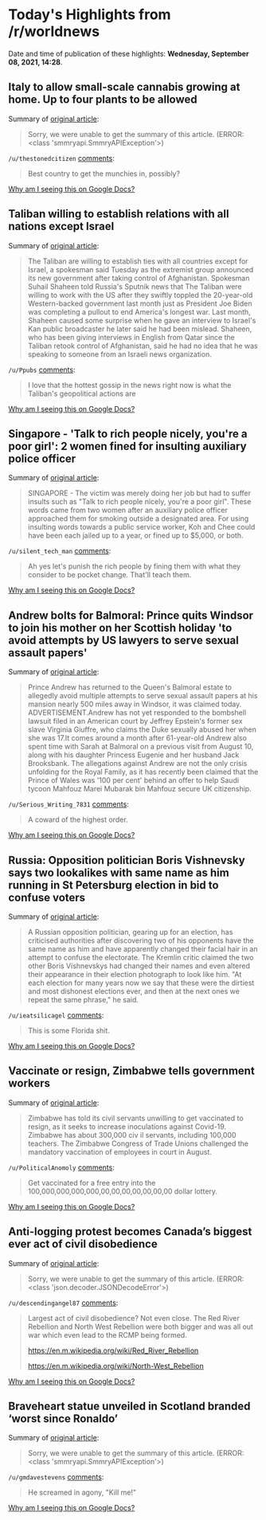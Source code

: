 # Today's Highlights from /r/worldnews

Date and time of publication of these highlights: **Wednesday, September 08, 2021, 14:28**.

## Italy to allow small-scale cannabis growing at home. Up to four plants to be allowed

Summary of [original article](https://www.ansa.it/english/news/2021/09/08/italy-to-allow-small-scale-cannabis-growing-at-home_824cda06-7f4a-4738-970d-5cbdce661cce.html):

> Sorry, we were unable to get the summary of this article. (ERROR: <class 'smmryapi.SmmryAPIException'>)

`/u/thestonedcitizen` [comments](https://www.reddit.com/r/worldnews/comments/pkeh21/italy_to_allow_smallscale_cannabis_growing_at/):

> Best country to get the munchies in, possibly?

[Why am I seeing this on Google Docs?](https://docs.google.com/document/d/1Dc6We63vOXIZsc0op-Bt4abqkYjXzOigalQqFxmvvbM/edit?usp=sharing)

## Taliban willing to establish relations with all nations except Israel

Summary of [original article](https://www.timesofisrael.com/taliban-willing-to-establish-relations-with-all-nations-except-israel/):

> The Taliban are willing to establish ties with all countries except for Israel, a spokesman said Tuesday as the extremist group announced its new government after taking control of Afghanistan. Spokesman Suhail Shaheen told Russia's Sputnik news that The Taliban were willing to work with the US after they swiftly toppled the 20-year-old Western-backed government last month just as President Joe Biden was completing a pullout to end America's longest war. Last month, Shaheen caused some surprise when he gave an interview to Israel's Kan public broadcaster he later said he had been mislead. Shaheen, who has been giving interviews in English from Qatar since the Taliban retook control of Afghanistan, said he had no idea that he was speaking to someone from an Israeli news organization.

`/u/Ppubs` [comments](https://www.reddit.com/r/worldnews/comments/pk7dqu/taliban_willing_to_establish_relations_with_all/):

> I love that the hottest gossip in the news right now is what the Taliban's geopolitical actions are

[Why am I seeing this on Google Docs?](https://docs.google.com/document/d/1Dc6We63vOXIZsc0op-Bt4abqkYjXzOigalQqFxmvvbM/edit?usp=sharing)

## Singapore - 'Talk to rich people nicely, you're a poor girl': 2 women fined for insulting auxiliary police officer

Summary of [original article](https://www.asiaone.com/singapore/talk-rich-people-nicely-youre-poor-girl-2-women-fined-insulting-auxiliary-police-officer):

> SINGAPORE - The victim was merely doing her job but had to suffer insults such as "Talk to rich people nicely, you're a poor girl". These words came from two women after an auxiliary police officer approached them for smoking outside a designated area. For using insulting words towards a public service worker, Koh and Chee could have been each jailed up to a year, or fined up to $5,000, or both.

`/u/silent_tech_man` [comments](https://www.reddit.com/r/worldnews/comments/pka210/singapore_talk_to_rich_people_nicely_youre_a_poor/):

> Ah yes let's punish the rich people by fining them with what they consider to be pocket change. That'll teach them.

[Why am I seeing this on Google Docs?](https://docs.google.com/document/d/1Dc6We63vOXIZsc0op-Bt4abqkYjXzOigalQqFxmvvbM/edit?usp=sharing)

## Andrew bolts for Balmoral: Prince quits Windsor to join his mother on her Scottish holiday 'to avoid attempts by US lawyers to serve sexual assault papers'

Summary of [original article](https://www.dailymail.co.uk/news/article-9967863/amp/Andrew-bolts-Balmoral-Prince-quits-Windsor-join-mother-Scottish-holiday.html):

> Prince Andrew has returned to the Queen's Balmoral estate to allegedly avoid multiple attempts to serve sexual assault papers at his mansion nearly 500 miles away in Windsor, it was claimed today. ADVERTISEMENT.Andrew has not yet responded to the bombshell lawsuit filed in an American court by Jeffrey Epstein's former sex slave Virginia Giuffre, who claims the Duke sexually abused her when she was 17.It comes around a month after 61-year-old Andrew also spent time with Sarah at Balmoral on a previous visit from August 10, along with his daughter Princess Eugenie and her husband Jack Brooksbank. The allegations against Andrew are not the only crisis unfolding for the Royal Family, as it has recently been claimed that the Prince of Wales was '100 per cent' behind an offer to help Saudi tycoon Mahfouz Marei Mubarak bin Mahfouz secure UK citizenship.

`/u/Serious_Writing_7831` [comments](https://www.reddit.com/r/worldnews/comments/pk6qgf/andrew_bolts_for_balmoral_prince_quits_windsor_to/):

> A coward of the highest order.

[Why am I seeing this on Google Docs?](https://docs.google.com/document/d/1Dc6We63vOXIZsc0op-Bt4abqkYjXzOigalQqFxmvvbM/edit?usp=sharing)

## Russia: Opposition politician Boris Vishnevsky says two lookalikes with same name as him running in St Petersburg election in bid to confuse voters

Summary of [original article](https://news.sky.com/story/russia-opposition-politician-boris-vishnevsky-says-two-lookalikes-with-same-name-as-him-running-in-st-petersburg-election-in-bid-to-confuse-voters-12402116):

> A Russian opposition politician, gearing up for an election, has criticised authorities after discovering two of his opponents have the same name as him and have apparently changed their facial hair in an attempt to confuse the electorate. The Kremlin critic claimed the two other Boris Vishnevskys had changed their names and even altered their appearance in their election photograph to look like him. "At each election for many years now we say that these were the dirtiest and most dishonest elections ever, and then at the next ones we repeat the same phrase," he said.

`/u/ieatsilicagel` [comments](https://www.reddit.com/r/worldnews/comments/pka02u/russia_opposition_politician_boris_vishnevsky/):

> This is some Florida shit.

[Why am I seeing this on Google Docs?](https://docs.google.com/document/d/1Dc6We63vOXIZsc0op-Bt4abqkYjXzOigalQqFxmvvbM/edit?usp=sharing)

## Vaccinate or resign, Zimbabwe tells government workers

Summary of [original article](https://www.africanews.com/2021/09/08/vaccinate-or-resign-zimbabwe-tells-government-workers/):

> Zimbabwe has told its civil servants unwilling to get vaccinated to resign, as it seeks to increase inoculations against Covid-19. Zimbabwe has about 300,000 civ il servants, including 100,000 teachers. The Zimbabwe Congress of Trade Unions challenged the mandatory vaccination of employees in court in August.

`/u/PoliticalAnomoly` [comments](https://www.reddit.com/r/worldnews/comments/pk8220/vaccinate_or_resign_zimbabwe_tells_government/):

> Get vaccinated for a free entry into the 100,000,000,000,000,00,00,00,00,00,00,00 dollar lottery.

[Why am I seeing this on Google Docs?](https://docs.google.com/document/d/1Dc6We63vOXIZsc0op-Bt4abqkYjXzOigalQqFxmvvbM/edit?usp=sharing)

## Anti-logging protest becomes Canada’s biggest ever act of civil disobedience

Summary of [original article](https://www.theguardian.com/environment/2021/sep/08/canada-logging-protest-vancouver-island):

> Sorry, we were unable to get the summary of this article. (ERROR: <class 'json.decoder.JSONDecodeError'>)

`/u/descendingangel87` [comments](https://www.reddit.com/r/worldnews/comments/pkdiyu/antilogging_protest_becomes_canadas_biggest_ever/):

> Largest act of civil disobedience? Not even close. The Red River Rebellion and North West Rebellion were both bigger and was all out war which even lead to the RCMP being formed.
> 
> https://en.m.wikipedia.org/wiki/Red_River_Rebellion
> 
> https://en.m.wikipedia.org/wiki/North-West_Rebellion

[Why am I seeing this on Google Docs?](https://docs.google.com/document/d/1Dc6We63vOXIZsc0op-Bt4abqkYjXzOigalQqFxmvvbM/edit?usp=sharing)

## Braveheart statue unveiled in Scotland branded ‘worst since Ronaldo’

Summary of [original article](https://news.yahoo.com/braveheart-statue-unveiled-scotland-branded-173750571.html):

> Sorry, we were unable to get the summary of this article. (ERROR: <class 'smmryapi.SmmryAPIException'>)

`/u/gmdavestevens` [comments](https://www.reddit.com/r/worldnews/comments/pk5q24/braveheart_statue_unveiled_in_scotland_branded/):

> He screamed in agony, "Kill me!"

[Why am I seeing this on Google Docs?](https://docs.google.com/document/d/1Dc6We63vOXIZsc0op-Bt4abqkYjXzOigalQqFxmvvbM/edit?usp=sharing)

